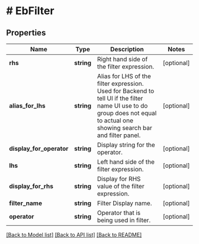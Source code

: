 # # EbFilter

## Properties

Name | Type | Description | Notes
------------ | ------------- | ------------- | -------------
**rhs** | **string** | Right hand side of the filter expression. | [optional]
**alias_for_lhs** | **string** | Alias for LHS of the filter expression. Used for Backend to tell UI if the filter name UI use to do group does not equal to actual one showing search bar and filter panel. | [optional]
**display_for_operator** | **string** | Display string for the operator. | [optional]
**lhs** | **string** | Left hand side of the filter expression. | [optional]
**display_for_rhs** | **string** | Display for RHS value of the filter expression. | [optional]
**filter_name** | **string** | Filter Display name. | [optional]
**operator** | **string** | Operator that is being used in filter. | [optional]

[[Back to Model list]](../../README.md#models) [[Back to API list]](../../README.md#endpoints) [[Back to README]](../../README.md)
